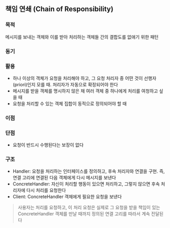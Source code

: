 ## 책임 연쇄 (Chain of Responsibility)

### 목적
메시지를 보내는 객체와 이를 받아 처리하는 객체들 간의 결합도를 없애기 위한 패턴

### 동기

### 활용
- 하나 이상의 객체가 요청을 처리해야 하고, 그 요청 처리자 중 어떤 것이 선행자(priori)인지 모를 때. 처리자가 자동으로 확정되어야 한다
- 메시지를 받을 객체를 명시하지 않은 채 여러 객체 중 하나에게 처리를 여청하고 싶을 때
- 요청을 처리할 수 있는 객체 집합이 동적으로 정의되어야 할 때

### 이점

### 단점
- 요청이 반드시 수행된다는 보장이 없다

### 구조
- Handler: 요청을 처리하는 인터페이스를 정의하고, 후속 처리자와 연결을 구현. 즉, 연결 고리에 연결된 다음 객체에게 다시 메시지를 보낸다
- ConcreteHandler: 자신이 처리할 행동이 있으면 처리하고, 그렇지 않으면 후속 처리자에 다시 처리를 요청한다
- Client: ConcreteHandler 객체에게 필요한 요청을 보낸다
> 사용자는 처리를 요청하고, 이 처리 요청은 실제로 그 요청을 받을 책임이 있는 ConcreteHandler 객체를 만날 때까지 정의된 연결 고리를 따라서 계속 전달된다
